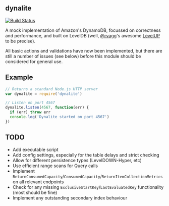 dynalite
--------

[![Build Status](https://secure.travis-ci.org/mhart/dynalite.png?branch=master)](http://travis-ci.org/mhart/dynalite)

A mock implementation of Amazon's DynamoDB, focussed on correctness and performance, and built on LevelDB
(well, [@rvagg](https://github.com/rvagg)'s awesome [LevelUP](https://github.com/rvagg/node-levelup) to be precise).

All basic actions and validations have now been implemented, but there are still a number of issues (see below)
before this module should be considered for general use.

Example
-------

```js
// Returns a standard Node.js HTTP server
var dynalite = require('dynalite')

// Listen on port 4567
dynalite.listen(4567, function(err) {
  if (err) throw err
  console.log('Dynalite started on port 4567')
})
```

TODO
----

* Add executable script
* Add config settings, especially for the table delays and strict checking
* Allow for different persistence types (LevelDOWN-Hyper, etc)
* Use efficient range scans for Query calls
* Implement `ReturnConsumedCapacity`/`ConsumedCapacity`/`ReturnItemCollectionMetrics` on all relevant endpoints
* Check for any missing `ExclusiveStartKey`/`LastEvaluatedKey` functionality (most should be fine)
* Implement any outstanding secondary index behaviour

